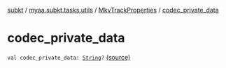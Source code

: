 [subkt](../../index.md) / [myaa.subkt.tasks.utils](../index.md) / [MkvTrackProperties](index.md) / [codec_private_data](./codec_private_data.md)

# codec_private_data

`val codec_private_data: `[`String`](https://kotlinlang.org/api/latest/jvm/stdlib/kotlin/-string/index.html)`?` [(source)](https://github.com/Myaamori/SubKt/blob/0.1.11/src/main/kotlin/myaa/subkt/tasks/utils/mkvmerge.kt#L82)